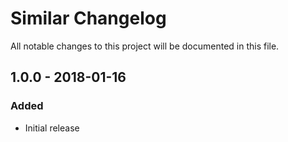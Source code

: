# Similar Changelog

All notable changes to this project will be documented in this file.

## 1.0.0 - 2018-01-16
### Added
- Initial release
